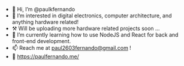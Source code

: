 - 👋 Hi, I’m @paulkfernando
- 👀 I’m interested in digital electronics, computer architecture, and anything hardware related!
- ⚒️ Will be uploading more hardware related projects soon ...
- 🌱 I’m currently learning how to use NodeJS and React for back and front-end development.
- 📫 Reach me at paul2603fernando@gmail.com !
- 🔗 https://paulfernando.me/

<!---
paulkfernando/paulkfernando is a ✨ special ✨ repository because its `README.md` (this file) appears on your GitHub profile.
You can click the Preview link to take a look at your changes.
--->
